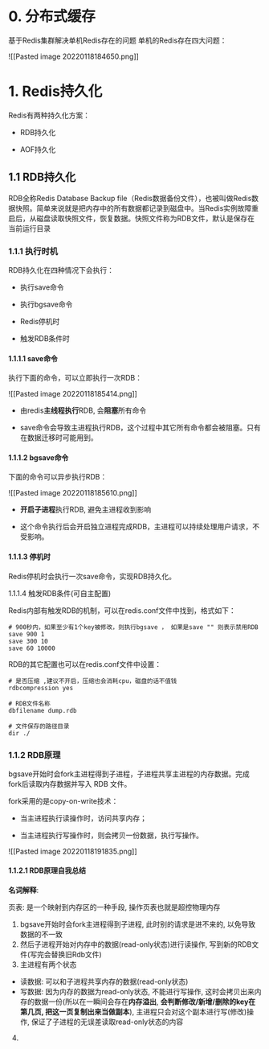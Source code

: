 # 0. 分布式缓存

基于Redis集群解决单机Redis存在的问题
单机的Redis存在四大问题：

![[Pasted image 20220118184650.png]]

# 1. Redis持久化

Redis有两种持久化方案：

-   RDB持久化
    
-   AOF持久化

## 1.1 RDB持久化

RDB全称Redis Database Backup file（Redis数据备份文件），也被叫做Redis数据快照。简单来说就是把内存中的所有数据都记录到磁盘中。当Redis实例故障重启后，从磁盘读取快照文件，恢复数据。快照文件称为RDB文件，默认是保存在当前运行目录

### 1.1.1 执行时机

RDB持久化在四种情况下会执行：

-   执行save命令
    
-   执行bgsave命令
    
-   Redis停机时
    
-   触发RDB条件时

#### 1.1.1.1 save命令

执行下面的命令，可以立即执行一次RDB：

![[Pasted image 20220118185414.png]]

- 由redis**主线程执行**RDB, 会**阻塞**所有命令

- save命令会导致主进程执行RDB，这个过程中其它所有命令都会被阻塞。只有在数据迁移时可能用到。

#### 1.1.1.2 bgsave命令

下面的命令可以异步执行RDB：

![[Pasted image 20220118185610.png]]

- **开启子进程**执行RDB, 避免主进程收到影响

- 这个命令执行后会开启独立进程完成RDB，主进程可以持续处理用户请求，不受影响。

#### 1.1.1.3 停机时

Redis停机时会执行一次save命令，实现RDB持久化。

1.1.1.4 触发RDB条件(可自主配置)

Redis内部有触发RDB的机制，可以在redis.conf文件中找到，格式如下：

```properties
# 900秒内，如果至少有1个key被修改，则执行bgsave ， 如果是save "" 则表示禁用RDB
save 900 1  
save 300 10  
save 60 10000 
```

RDB的其它配置也可以在redis.conf文件中设置：

```properties
# 是否压缩 ,建议不开启，压缩也会消耗cpu，磁盘的话不值钱
rdbcompression yes

# RDB文件名称
dbfilename dump.rdb  

# 文件保存的路径目录
dir ./ 
```

### 1.1.2 RDB原理

bgsave开始时会fork主进程得到子进程，子进程共享主进程的内存数据。完成fork后读取内存数据并写入 RDB 文件。

fork采用的是copy-on-write技术：

-   当主进程执行读操作时，访问共享内存；
    
-   当主进程执行写操作时，则会拷贝一份数据，执行写操作。


![[Pasted image 20220118191835.png]]

#### 1.1.2.1 RDB原理自我总结

**名词解释**:

页表: 是一个映射到内存区的一种手段, 操作页表也就是超控物理内存

1. bgsave开始时会fork主进程得到子进程, 此时别的请求是进不来的, 以免导致数据的不一致
2. 然后子进程开始对内存中的数据(read-only状态)进行读操作, 写到新的RDB文件(写完会替换旧Rdb文件)
3. 主进程有两个状态
- 读数据: 可以和子进程共享内存的数据(read-only状态)
- 写数据: 因为内存的数据为read-only状态, 不能进行写操作, 这时会拷贝出来内存的数据一份(所以在一瞬间会存在**内存溢出**, **会判断修改/新增/删除的key在第几页, 把这一页复制出来当做副本**), 主进程只会对这个副本进行写(修改)操作, 保证了子进程的无误差读取read-only状态的内容
4. 
